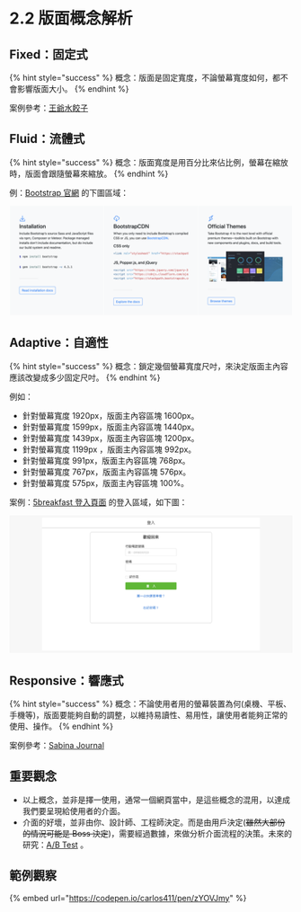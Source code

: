 # 2.2 版面概念解析

## Fixed：固定式

{% hint style="success" %}
概念：版面是固定寬度，不論螢幕寬度如何，都不會影響版面大小。
{% endhint %}

案例參考：[王爺水餃子](http://www.wangye99.idv.tw/)



## Fluid：流體式

{% hint style="success" %}
概念：版面寬度是用百分比來佔比例，螢幕在縮放時，版面會跟隨螢幕來縮放。
{% endhint %}

例：[Bootstrap 官網](https://getbootstrap.com/) 的下圖區域：

![](../.gitbook/assets/bs_demo_fluid.png)

## Adaptive：自適性

{% hint style="success" %}
概念：鎖定幾個螢幕寬度尺吋，來決定版面主內容應該改變成多少固定尺吋。
{% endhint %}

例如：

* 針對螢幕寬度 1920px，版面主內容區塊 1600px。
* 針對螢幕寬度 1599px，版面主內容區塊 1440px。
* 針對螢幕寬度 1439px，版面主內容區塊 1200px。 
* 針對螢幕寬度 1199px ，版面主內容區塊 992px。
* 針對螢幕寬度 991px，版面主內容區塊 768px。
* 針對螢幕寬度 767px，版面主內容區塊 576px。
* 針對螢幕寬度 575px，版面主內容區塊 100%。

案例：[5breakfast 登入頁面](https://5breakfast.com/login) 的登入區域，如下圖：

![](../.gitbook/assets/5breakfast_login.png)

## Responsive：響應式

{% hint style="success" %}
概念：不論使用者用的螢幕裝置為何\(桌機、平板、手機等\)，版面要能夠自動的調整，以維持易讀性、易用性，讓使用者能夠正常的使用、操作。
{% endhint %}

案例參考：[Sabina Journal](https://sabinahuang.com/)

## 重要觀念

* 以上概念，並非是擇一使用，通常一個網頁當中，是這些概念的混用，以達成我們要呈現給使用者的介面。
* 介面的好壞，並非由你、設計師、工程師決定。而是由用戶決定\(~~雖然大部份的情況可能是 Boss 決定~~\)，需要經過數據，來做分析介面流程的決策。未來的研究：[A/B Test](https://support.google.com/optimize/answer/6211930?hl=en&ref_topic=6197696) 。

## 範例觀察

{% embed url="https://codepen.io/carlos411/pen/zYOVJmy" %}



